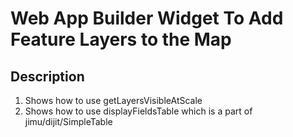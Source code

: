 Web App Builder Widget To Add Feature Layers to the Map
========================================================

## Description

1. Shows how to use getLayersVisibleAtScale 
2. Shows how to use displayFieldsTable which is a part of jimu/dijit/SimpleTable

